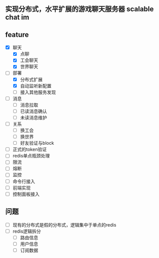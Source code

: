 ## 实现分布式，水平扩展的游戏聊天服务器 scalable chat im

## feature
- [x] 聊天
  - [x] 点聊
  - [x] 工会聊天
  - [x] 世界聊天
- [ ] 部署
  - [x] 分布式扩展
  - [x] 自动监听新配置
  - [ ] 接入其他服务发现
- [ ] 消息
  - [ ] 消息拉取
  - [ ] 已读消息确认
  - [ ] 未读消息维护
- [ ] 关系
  - [ ] 换工会
  - [ ] 换世界
  - [ ] 好友验证与block
- [ ] 正式的token验证
- [ ] redis单点瓶颈处理
- [ ] 限流
- [ ] 熔断
- [ ] 监控
- [ ] 命令行接入
- [ ] 前端实现
- [ ] 控制面板接入

## 问题
- [ ] 现有的分布式是假的分布式，逻辑集中于单点的redis
- [ ] redis逻辑拆分
  - [ ] 路由信息
  - [ ] 用户信息
  - [ ] 订阅数据
